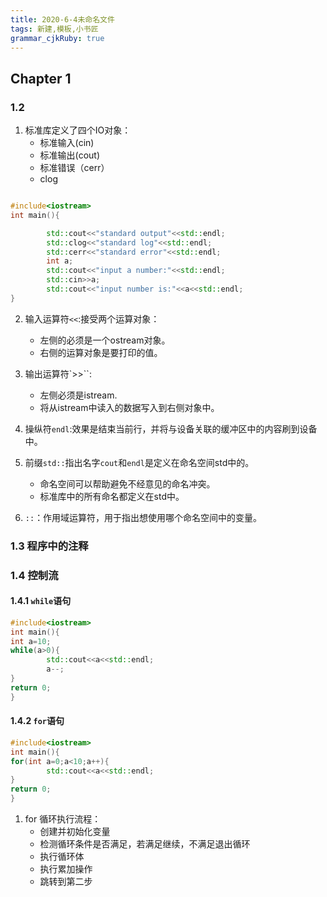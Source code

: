 ```yaml
---
title: 2020-6-4未命名文件 
tags: 新建,模板,小书匠
grammar_cjkRuby: true
---
```


## Chapter 1
### 1.2
1. 标准库定义了四个IO对象：
	* 标准输入(cin)
	* 标准输出(cout)
	* 标准错误（cerr）
	* clog

```c++

#include<iostream>
int main(){

        std::cout<<"standard output"<<std::endl;
        std::clog<<"standard log"<<std::endl;
        std::cerr<<"standard error"<<std::endl;
        int a;
        std::cout<<"input a number:"<<std::endl;
        std::cin>>a;
        std::cout<<"input number is:"<<a<<std::endl;
}

```
2. 输入运算符`<<`:接受两个运算对象：
	* 左侧的必须是一个ostream对象。
	* 右侧的运算对象是要打印的值。
3. 输出运算符`>>``:
	* 左侧必须是istream.
	* 将从istream中读入的数据写入到右侧对象中。
3. 操纵符`endl`:效果是结束当前行，并将与设备关联的缓冲区中的内容刷到设备中。
4. 前缀`std::`指出名字`cout`和`endl`是定义在命名空间std中的。
	* 命名空间可以帮助避免不经意见的命名冲突。
	* 标准库中的所有命名都定义在std中。

5. `::`：作用域运算符，用于指出想使用哪个命名空间中的变量。

### 1.3 程序中的注释

### 1.4 控制流
#### 1.4.1 `while`语句
```cpp
#include<iostream>
int main(){
int a=10;
while(a>0){
        std::cout<<a<<std::endl;
        a--;
}
return 0;
}
```

#### 1.4.2 `for`语句
```cpp
#include<iostream>
int main(){
for(int a=0;a<10;a++){
        std::cout<<a<<std::endl;
}
return 0;
}

```
1. for 循环执行流程：
	* 创建并初始化变量
	* 检测循环条件是否满足，若满足继续，不满足退出循环
	* 执行循环体
	* 执行累加操作
	* 跳转到第二步